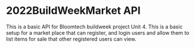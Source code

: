 # 2022BuildWeekMarket API

This is a basic API for Bloomtech buildweek project Unit 4. This is a basic setup for a market place that can register, and login users and allow them to list items for sale
that other registered users can view.
